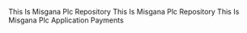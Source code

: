 This Is Misgana Plc Repository
This Is Misgana Plc Repository
This Is Misgana Plc Application Payments
